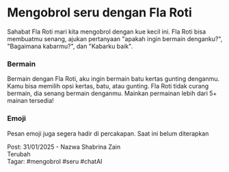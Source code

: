 # Mengobrol seru dengan Fla Roti
Sahabat Fla Roti mari kita mengobrol dengan kue kecil ini. Fla Roti bisa membuatmu senang, ajukan pertanyaan "apakah ingin bermain denganku?", "Bagaimana kabarmu?", dan "Kabarku baik".

### Bermain
Bermain dengan Fla Roti, aku ingin bermain batu kertas gunting denganmu. Kamu bisa memilih opsi kertas, batu, atau gunting. Fla Roti tidak curang bermain, dia senang bermain denganmu. Mainkan permainan lebih dari 5+ mainan tersedia!

### Emoji
Pesan emoji juga segera hadir di percakapan. Saat ini belum diterapkan

Post: 31/01/2025 - Nazwa Shabrina Zain\
Terubah\
Tagar: #mengobrol #seru #chatAI
